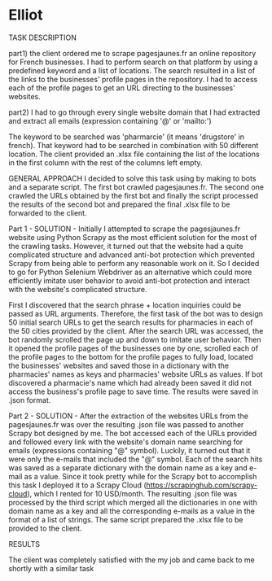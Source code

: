 # Elliot

TASK DESCRIPTION

part1) the client ordered me to scrape pagesjaunes.fr an online repository for French businesses. I had to perform search on that platform by using a predefined keyword and a list of locations. The search resulted in a list of the links to the businesses' profile pages in the repository. I had to access each of the profile pages to get an URL directing to the businesses' websites.

part2) I had to go through every single website domain that I had extracted and extract all emails (expression containing '@' or 'mailto:')

The keyword to be searched was 'pharmarcie' (it means 'drugstore' in french). That keyword had to be searched in combination with 50 different location. The client provided an .xlsx file containing the list of the locations in the first column with the rest of the columns left empty.

GENERAL APPROACH
I decided to solve this task using by making to bots and a separate script. The first bot crawled pagesjaunes.fr. The second one crawled the URLs obtained by the first bot and finally the script processed the results of the second bot and prepared the final .xlsx file to be forwarded to the client.

Part 1 - SOLUTION - Initially I attempted to scrape the  pagesjaunes.fr website using Python Scrapy as the most efficient solution for the most of the crawling tasks. However, it turned out that the website had a quite complicated structure and advanced anti-bot protection which prevented Scrapy from being able to perform any reasonable work on it. So I decided to go for Python Selenium Webdriver as an alternative which could more efficiently imitate user behavior to avoid anti-bot protection and interact with the website's complicated structure.

First I discovered that the search phrase + location inquiries could be passed as URL arguments. Therefore, the first task of the bot was to design 50 initial search URLs to get the search results for pharmacies in each of the 50 cities provided by the client. After the search URL was accessed, the bot randomly scrolled the page up and down to imitate user behavior. Then it opened the profile pages of the businesses one by one, scrolled each of the profile pages to the bottom for the profile pages to fully load, located the businesses' websites and saved those in a dictionary with the pharmacies' names as keys and pharmacies' website URLs as values. If bot discovered a pharmacie's name which had already been saved it did not access the business's profile page to save time. The results were saved in .json format.

Part 2 - SOLUTION - After the extraction of the websites URLs from the pagesjaunes.fr was over the resulting .json file was passed to another Scrapy bot designed by me. The bot accessed each of the URLs provided and followed every link with the website's domain name searching for emails (expressions containing "@" symbol). Luckily, it turned out that it were only the e-mails that included  the "@" symbol. Each of the search hits was saved as a separate dictionary with the domain name as a key and e-mail as a value. Since it took pretty while for the Scrapy bot to accomplish this task I deployed it to a Scrapy Cloud (https://scrapinghub.com/scrapy-cloud), which I rented for 10 USD/month. The resulting .json file was processed by the third script which merged all the dictionaries in one with domain name as a key and all the corresponding e-mails as a value in the format of a list of strings. The same script prepared the .xlsx file to be provided to the client.

RESULTS

The client was completely satisfied with the my job and came back to me shortly with a similar task
